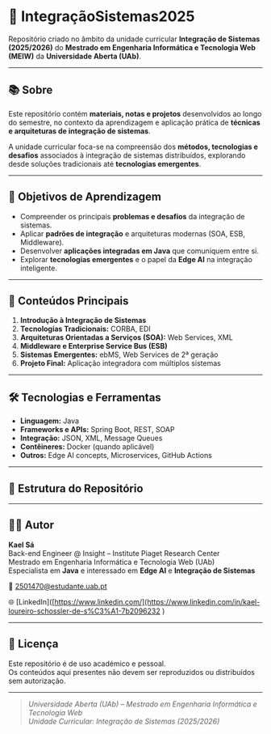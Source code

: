 # 🧩 IntegraçãoSistemas2025

Repositório criado no âmbito da unidade curricular **Integração de Sistemas (2025/2026)** do **Mestrado em Engenharia Informática e Tecnologia Web (MEIW)** da **Universidade Aberta (UAb)**.

---

## 📚 Sobre

Este repositório contém **materiais, notas e projetos** desenvolvidos ao longo do semestre, no contexto da aprendizagem e aplicação prática de **técnicas e arquiteturas de integração de sistemas**.

A unidade curricular foca-se na compreensão dos **métodos, tecnologias e desafios** associados à integração de sistemas distribuídos, explorando desde soluções tradicionais até **tecnologias emergentes**.

---

## 🎯 Objetivos de Aprendizagem

- Compreender os principais **problemas e desafios** da integração de sistemas.  
- Aplicar **padrões de integração** e arquiteturas modernas (SOA, ESB, Middleware).  
- Desenvolver **aplicações integradas em Java** que comuniquem entre si.  
- Explorar **tecnologias emergentes** e o papel da **Edge AI** na integração inteligente.  

---

## 🧠 Conteúdos Principais

1. **Introdução à Integração de Sistemas**
2. **Tecnologias Tradicionais:** CORBA, EDI  
3. **Arquiteturas Orientadas a Serviços (SOA):** Web Services, XML  
4. **Middleware e Enterprise Service Bus (ESB)**
5. **Sistemas Emergentes:** ebMS, Web Services de 2ª geração  
6. **Projeto Final:** Aplicação integradora com múltiplos sistemas

---

## 🛠️ Tecnologias e Ferramentas

- **Linguagem:** Java  
- **Frameworks e APIs:** Spring Boot, REST, SOAP  
- **Integração:** JSON, XML, Message Queues  
- **Contêineres:** Docker (quando aplicável)  
- **Outros:** Edge AI concepts, Microservices, GitHub Actions  

---

## 📂 Estrutura do Repositório





---

## 🧑‍💻 Autor

**Kael Sá**  
Back-end Engineer @ Insight – Institute Piaget Research Center  
Mestrado em Engenharia Informática e Tecnologia Web (UAb)  
Especialista em **Java** e interessado em **Edge AI** e **Integração de Sistemas**  

📧 [2501470@estudante.uab.pt](mailto:2501470@estudante.uab.pt) 

🌐 [LinkedIn]([https://www.linkedin.com/](https://www.linkedin.com/in/kael-loureiro-schossler-de-s%C3%A1-7b2096232 )  

---

## 📜 Licença

Este repositório é de uso académico e pessoal.  
Os conteúdos aqui presentes não devem ser reproduzidos ou distribuídos sem autorização.

---

> _Universidade Aberta (UAb) – Mestrado em Engenharia Informática e Tecnologia Web_  
> _Unidade Curricular: Integração de Sistemas (2025/2026)_


